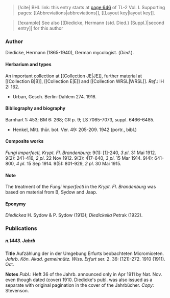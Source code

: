 > [!cite] BHL link: this entry starts at [page 646](https://www.biodiversitylibrary.org/item/103414#page/694/mode/1up) of TL-2 Vol. I.
> Supporting pages: [[Abbreviations|abbreviations]], [[Layout key|layout key]].

> [!example] See also [[Diedicke, Hermann {std. Died.} (Suppl.)|second entry]] for this author

### Author

Diedicke, Hermann (1865-1940), German mycologist. (*Died.*).

#### Herbarium and types

An important collection at [[Collection JE|JE]], further material at [[Collection B|B]], [[Collection E|E]] and [[Collection WRSL|WRSL]].
*Ref*.: IH 2: 162.
- Urban, Gesch. Berlin-Dahlem 274. 1916.

#### Bibliography and biography

Barnhart 1: 453; BM 6: 268; GR p. 9; LS 7065-7073, suppl. 6466-6485.
- Henkel, Mitt. thür. bot. Ver. 49: 205-209. 1942 (portr., bibl.)

#### Composite works

*Fungi imperfecti, Krypt. Fl. Brandenburg*: 9(1): \[1\]-240, *3 pl*. 31 Mai 1912.
9(2): 241-416, *2 pl*. 22 Nov 1912.
9(3): 417-640, *3 pl*. 15 Mar 1914.
9(4): 641-800, *4 pl*. 15 Sep 1914.
9(5): 801-929, *2 pl*. 30 Mai 1915.

#### Note

The treatment of the *Fungi imperfecti* in the *Krypt. Fl. Brandenburg* was based on material from B, Sydow and Jaap.

#### Eponymy

*Diedickea* H. Sydow & P. Sydow (1913); *Diedickella* Petrak (1922).

### Publications

##### n.1443. Jahrb

**Title**
Aufzählung der in der Umgebung Erfurts beobachteten Micromiceten. *Jahrb*. *Kön. Akad. gemeinnütz. Wiss. Erfurt* ser. 2. 36: \[121\]-272. 1910 (1911). Oct.

**Notes**
*Publ*.: Heft 36 of the Jahrb. announced only in Apr 1911 by Nat. Nov. even though dated (cover) 1910. Diedicke's publ. was also issued as a separate with original pagination in the cover of the Jahrbücher. *Copy*: Stevenson.

